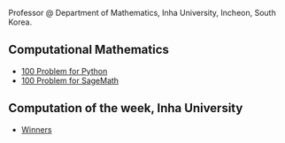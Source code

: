Professor @ 
Department of Mathematics,
Inha University,
Incheon, South Korea.

## Computational Mathematics
- [100 Problem for Python](https://nbviewer.org/url/ensual.github.io/MTH1031/100-Problems-for-Python.ipynb)
- [100 Problem for SageMath](https://nbviewer.org/url/ensual.github.io/MTH1031/100-Problems-for-Sage.ipynb)
## Computation of the week, Inha University
- [Winners](http://cow.inha.ac.kr/winner.php)
